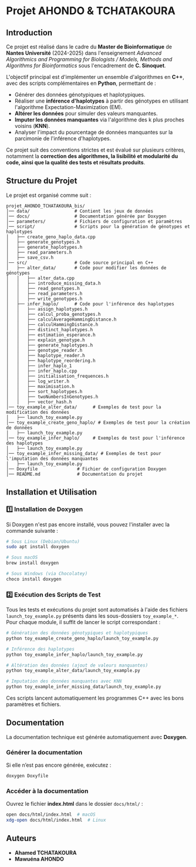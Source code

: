 # Projet AHONDO & TCHATAKOURA

##  Introduction
Ce projet est réalisé dans le cadre du **Master de Bioinformatique** de **Nantes Université** (2024-2025) dans l'enseignement *Advanced Algorithmics and Programming for Biologists / Models, Methods and Algorithms for Bioinformatics* sous l'encadrement de **C. Sinoquet**.

L'objectif principal est d'implémenter un ensemble d'algorithmes en **C++**, avec des scripts complémentaires en **Python**, permettant de :
- Générer des données génotypiques et haplotypiques.
- Réaliser une **inférence d'haplotypes** à partir des génotypes en utilisant l'algorithme Expectation-Maximization (EM).
- **Altérer les données** pour simuler des valeurs manquantes.
- **Imputer les données manquantes** via l'algorithme des k plus proches voisins (**KNN**).
- Analyser l'impact du pourcentage de données manquantes sur la parcimonie de l'inférence d'haplotypes.

Ce projet suit des conventions strictes et est évalué sur plusieurs critères, notamment la **correction des algorithmes, la lisibilité et modularité du code, ainsi que la qualité des tests et résultats produits**.

##  Structure du Projet
Le projet est organisé comme suit :

```
projet_AHONDO_TCHATAKOURA_bis/
│── data/                 # Contient les jeux de données
│── docs/                 # Documentation générée par Doxygen
│── parameters/           # Fichiers de configuration et paramètres
│── script/               # Scripts pour la génération de génotypes et haplotypes
│   ├── create_geno_haplo_data.cpp
│   ├── generate_genotypes.h
│   ├── generate_haplotypes.h
│   ├── read_parameters.h
│   ├── save_csv.h
│── src/                  # Code source principal en C++
│   ├── alter_data/       # Code pour modifier les données de génotypes
│   │   ├── alter_data.cpp
│   │   ├── introduce_missing_data.h
│   │   ├── read_genotypes.h
│   │   ├── read_parameters.h
│   │   ├── write_genotypes.h
│   ├── infer_haplo/      # Code pour l'inférence des haplotypes
│   │   ├── assign_haplotypes.h
│   │   ├── calcul_proba_genotypes.h
│   │   ├── calculAverageHammingDistance.h
│   │   ├── calculHammingDistance.h
│   │   ├── distinct_haplotypes.h
│   │   ├── estimation_esperance.h
│   │   ├── explain_genotype.h
│   │   ├── generate_haplotypes.h
│   │   ├── genotype_reader.h
│   │   ├── haplotype_reader.h
│   │   ├── haplotype_reordering.h
│   │   ├── infer_haplo_1
│   │   ├── infer_haplo.cpp
│   │   ├── initialisation_frequences.h
│   │   ├── log_writer.h
│   │   ├── maximisation.h
│   │   ├── sort_haplotypes.h
│   │   ├── twoNumbersInGenotypes.h
│   │   ├── vector_hash.h
│── toy_example_alter_data/      # Exemples de test pour la modification des données
│   ├── launch_toy_example.py
│── toy_example_create_geno_haplo/ # Exemples de test pour la création de données
│   ├── launch_toy_example.py
│── toy_example_infer_haplo/     # Exemples de test pour l'inférence des haplotypes
│   ├── launch_toy_example.py
│── toy_example_infer_missing_data/ # Exemples de test pour l'imputation des données manquantes
│   ├── launch_toy_example.py
│── Doxyfile               # Fichier de configuration Doxygen
│── README.md              # Documentation du projet
```

##  Installation et Utilisation

### 1️⃣ **Installation de Doxygen**
Si Doxygen n'est pas encore installé, vous pouvez l'installer avec la commande suivante :
```bash
# Sous Linux (Debian/Ubuntu)
sudo apt install doxygen

# Sous macOS
brew install doxygen

# Sous Windows (via Chocolatey)
choco install doxygen
```

### 2️⃣ **Exécution des Scripts de Test**
Tous les tests et exécutions du projet sont automatisés à l'aide des fichiers `launch_toy_example.py` présents dans les sous-dossiers `toy_example_*`. Pour chaque module, il suffit de lancer le script correspondant :

```bash
# Génération des données génotypiques et haplotypiques
python toy_example_create_geno_haplo/launch_toy_example.py

# Inférence des haplotypes
python toy_example_infer_haplo/launch_toy_example.py

# Altération des données (ajout de valeurs manquantes)
python toy_example_alter_data/launch_toy_example.py

# Imputation des données manquantes avec KNN
python toy_example_infer_missing_data/launch_toy_example.py
```

Ces scripts lancent automatiquement les programmes C++ avec les bons paramètres et fichiers.

##  Documentation

La documentation technique est générée automatiquement avec **Doxygen**.

###  **Générer la documentation**
Si elle n’est pas encore générée, exécutez :
```bash
doxygen Doxyfile
```

###  **Accéder à la documentation**
Ouvrez le fichier **index.html** dans le dossier `docs/html/` :
```bash
open docs/html/index.html  # macOS
xdg-open docs/html/index.html  # Linux
```

##  Auteurs
- **Ahamed TCHATAKOURA**
- **Mawuéna AHONDO**

